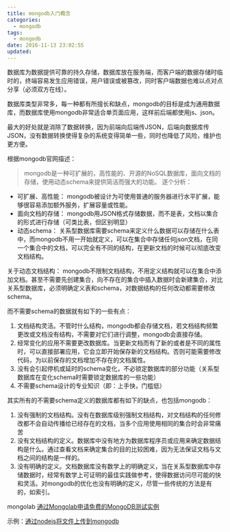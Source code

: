 ```yaml
---
title: mongodb入门概念
categories:
  - mongodb
tags:
  - mongodb
date: 2016-11-13 23:02:55
updated:
---
```


数据库为数据提供可靠的持久存储，数据库放在服务端，而客户端的数据存储时临时的，终端容易发生应用错误，用户错误或被篡改，同时客户端数据也难以点对点分享（必须双方在线）。

数据库类型非常多，每一种都有所擅长和缺点，mongodb的目标是成为通用数据库，而数据库使用mongodb非常适合单页面应用，这样前后端都使用js、json。

最大的好处就是消除了数据转换，因为前端向后端传JSON，后端向数据库传JSON，没有数据转换使得复杂的系统变得简单一些，同时也降低了风险，维护也更方便。

根据mongodb官网描述：
> mongodb是一种可扩展的，高性能的、开源的NoSQL数据库，面向文档的存储，使用动态schema来提供简洁而强大的功能。
逐个分析：
- 可扩展、高性能： mongodb被设计为可使用普通的服务器进行水平扩展，能够很容易添加额外服务，扩展容量或性能。
- 面向文档的存储： mongodb用JSON格式存储数据，而不是表，文档以集合的形式进行存储（可类比表，但区别明显）
- 动态schema： 关系型数据库需要schema来定义什么数据可以存储在什么表中，而mongodb不用一开始就定义，可以在集合中存储任何json文档，在同一个集合中的文档，可以完全有不同的结构，在更新文档的时候可以彻底改变文档结构。

关于动态文档结构：
mongodb不限制文档结构，不用定义结构就可以在集合中添加文档。甚至不需要先创建集合，向不存在的集合中插入数据时会新建集合，对比关系型数据库，必须明确定义表和schema，对数据结构的任何改动都需要修改schema。

而不需要schema的数据就有如下的一些有点：
1. 文档结构灵活。不管时什么结构，mongodb都会存储文档，若文档结构频繁更改或文档没有结构，不需要对它们进行调整，mongodb会直接存储。
2. 经常变化的应用不需要更改数据库。当更新文档而有了新的或者是不同的属性时，可以直接部署应用，它会立即开始保存新的文档结构。否则可能需要修改代码，为以前保存的文档增加不存在的文档属性。
3. 没有会引起停机或延时的schema变化，不必锁定数据库的部分功能（关系型数据库在变化schema时需要锁定数据库的一些功能）
4. 不需要schema设计的专业知识（即：上手快，门槛低）

其实所有的不需要schema定义的数据库都有如下的缺点，也包括mongodb：
1. 没有强制的文档结构。没有在数据库级别强制文档结构，对文档结构的任何修改都不会自动传播给已经存在的文档，当多个应用使用相同的集合时会非常痛苦
2. 没有文档结构的定义。数据库中没有地方为数据库程序员或应用来确定数据结构是什么。通过查看文档来确定集合的目的比较困难，因为无法保证文档与文档之间的结构是一样的。
3. 没有明确的定义。文档数据库没有数学上的明确定义，当在关系型数据库中存储数据时，经常有数学上可证明的最佳实践做参考，使得数据访问尽可能的快和灵活。对mongodb的优化也没有明确的定义，尽管一些传统的方法是有的，如索引。

mongolab [通过Mongolab申请免费的MongoDB测试实例](http://www.tuicool.com/articles/3eIJj2j)

示例：[通过nodejs将文件上传到mongodb](http://www.cnblogs.com/zdkjob/archive/2013/04/27/3046305.html)